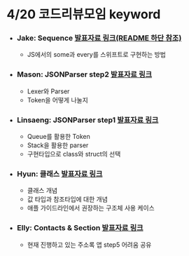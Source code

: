 # 4/20 코드리뷰모임 keyword

* ### Jake: Sequence [발표자료 링크(README 하단 참조)](https://github.com/ChocOZerO/swift-laddergame)
	- JS에서의 some과 every를 스위프트로 구현하는 방법
	
* ### Mason: JSONParser step2 [발표자료 링크](https://github.com/myssun0325/WeeklyCodeReview/blob/master/jsonparser_step2_0420.pdf)
	- Lexer와 Parser
	- Token을 어떻게 나눌지

* ### Linsaeng: JSONParser step1 [발표자료 링크](https://github.com/jungseungyeo/SwiftCodeReview/blob/master/LinSaeng_JSONPaser_spet1_0420/%EC%BD%94%EB%93%9C%EB%A6%AC%EB%B7%B0(2018_04_20%2Cstack%2Cqueue).pdf)
	- Queue를 활용한 Token
	- Stack을 활용한 parser
	- 구현타입으로 class와 struct의 선택

* ### Hyun: 클래스 [발표자료 링크](https://github.com/cocomilktea/-WeeklySwiftCodeReview/blob/master/class0420/0420%20%ED%81%B4%EB%9E%98%EC%8A%A4%20%EC%BD%94%EB%93%9C%EB%A6%AC%EB%B7%B0.pdf)
	- 클래스 개념
	- 값 타입과 참조타입에 대한 개념
	- 애플 가이드라인에서 권장하는 구조체 사용 케이스

* ### Elly: Contacts & Section [발표자료 링크](https://github.com/dely2p/WeeklyCodeReview/blob/master/180420_codereview_elly.pdf)
	- 현재 진행하고 있는 주소록 앱 step5 어려움 공유
